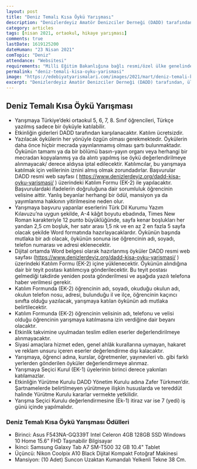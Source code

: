 ```yaml
---
layout: post
title: "Deniz Temalı Kısa Öykü Yarışması"
description: "Denizlerdeyiz Amatör Denizciler Derneği (DADD) tarafından, ülke genelinde ortaokul öğrencileri arasında, DENİZ temalı kısa öykü yarışması düzenleniyor"
category: articles
tags: [nisan 2021, ortaokul, hikaye yarışması]
comments: true
lastDate: 1619125200    
dateHuman: "23 Nisan 2021"
comTopic: "Deniz"
attendance: "Websitesi"
requirements: "Milli Eğitim Bakanlığına bağlı resmi/özel ülke genelindeki tüm ortaokullarda okuyan 5, 6, 7, 8. Sınıf öğrencileri."
permalink: "deniz-temali-kisa-oyku-yarismasi"
image: "https://edebiyatyarismalari.com/images/2021/mart/deniz-temali-kisa-oyku-yarismasi.jpg"
excerpt: "Denizlerdeyiz Amatör Denizciler Derneği (DADD) tarafından, ülke genelinde ortaokul öğrencileri arasında, DENİZ temalı kısa öykü yarışması düzenleniyor"
---
```


## Deniz Temalı Kısa Öykü Yarışması
- Yarışmaya Türkiye’deki ortaokul 5, 6, 7, 8. Sınıf öğrencileri, Türkçe yazılmış sadece bir öyküyle katılabilir.
- Etkinliğin giderleri DADD tarafından karşılanacaktır. Katılım ücretsizdir.
- Yazılacak öykülerin her yönüyle özgün olması gerekmektedir. Öykülerin daha önce hiçbir mecrada yayınlanmamış olması şartı bulunmaktadır. Öykünün tamamı ya da bir bölümü basın-yayın organı veya herhangi bir mecradan kopyalanmış ya da alıntı yapılmış ise öykü değerlendirilmeye alınmayacak/ derece aldıysa iptal edilecektir.
Katılımcılar, bu yarışmaya katılmak için velilerinin iznini almış olmak zorundadırlar. Başvurular DADD resmi web sayfası ( https://www.denizlerdeyiz.org/dadd-kisa-oyku-yarismasi/ ) üzerindeki Katılım Formu (EK-2) ile yapılacaktır. Başvurulardaki ifadelerin doğruluğuna dair sorumluluk öğrencinin velisine aittir. Yanlış beyanlar herhangi bir ödül, mansiyon ya da yayımlanma hakkının yitirilmesine neden olur.
- Yarışmaya başvuru yapanlar eserlerini Türk Dil Kurumu Yazım Kılavuzu’na uygun şekilde, A-4 kâğıt boyutu ebadında, Times New Roman karakteriyle 12 punto büyüklüğünde, sayfa kenar boşlukları her yandan 2,5 cm boşluk, her satır arası 1,5 nk ve en az 2 en fazla 5 sayfa olacak şekilde Word formatında hazırlayacaklardır. Öykünün başında mutlaka bir adı olacak, öykünün sonuna ise öğrencinin adı, soyadı, telefon numarası ve adresi eklenecektir.
- Dijital ortamda Word belgesi olarak hazırlanmış öyküler DADD resmi web sayfası (https://www.denizlerdeyiz.org/dadd-kisa-oyku-yarismasi/ ) üzerindeki Katılım Formu (EK-2) içine yüklenecektir. Öykünün alındığına dair bir teyit postası katılımcıya gönderilecektir. Bu teyit postası gelmediği takdirde yeniden posta gönderilmesi ve aşağıda yazılı telefona haber verilmesi gerekir.
- Katılım Formunda (EK-2) öğrencinin adı, soyadı, okuduğu okulun adı, okulun telefon nosu, adresi, bulunduğu il ve ilçe, öğrencinin kaçıncı sınıfta olduğu yazılacak, yarışmaya katılan öykünün adı mutlaka belirtilecektir.
- Katılım Formunda (EK-2) öğrencinin velisinin adı, telefonu ve velisi olduğu öğrencinin yarışmaya katılmasına izin verdiğine dair beyanı olacaktır.
- Etkinlik takvimine uyulmadan teslim edilen eserler değerlendirilmeye alınmayacaktır.
- Siyasi amaçlara hizmet eden, genel ahlâk kurallarına uymayan, hakaret ve reklam unsuru içeren eserler değerlendirme dışı kalacaktır.
- Yarışmaya, öğrenci adına, kurslar, öğretmenler, yayınevleri vb. gibi farklı yerlerden gönderilen öyküler değerlendirmeye alınmaz.
- Yarışmaya Seçici Kurul (EK-1) üyelerinin birinci derece yakınları katılamazlar.
- Etkinliğin Yürütme Kurulu DADD Yönetim Kurulu adına Zafer Türkmen’dir. Şartnamelerde belirtilmeyen yürütmeye ilişkin hususlarda ve tereddüt halinde Yürütme Kurulu kararlar vermekte yetkilidir.
- Yarışma Seçici Kurulu değerlendirmesine (Ek-1) itiraz var ise 7 (yedi) iş günü içinde yapılmalıdır.

### Deniz Temalı Kısa Öykü Yarışması Ödülleri
- Birinci: Asus F543NA-GQ339T Intel Celeron 4GB 128GB SSD Windows 10 Home 15.6" FHD Taşınabilir Bilgisayar
- İkinci: Samsung Galaxy Tab A7 SM-T500 32 GB 10.4" Tablet
- Üçüncü: Nikon Coolpix A10 Black Dijital Kompakt Fotoğraf Makinesi
- Mansiyon: (10 Adet) Suncon Uzaktan Kumandalı Yelkenli Tekne 38 Cm.

